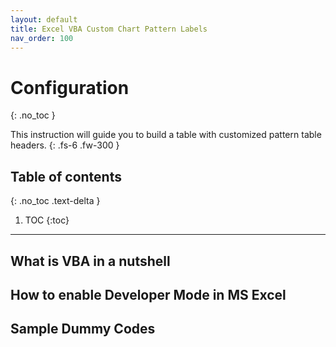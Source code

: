 ```yaml
---
layout: default
title: Excel VBA Custom Chart Pattern Labels
nav_order: 100
---
```


# Configuration
{: .no_toc }


This instruction will guide you to build a table with customized pattern table headers.
{: .fs-6 .fw-300 }

## Table of contents
{: .no_toc .text-delta }

1. TOC
{:toc}

---

## What is VBA in a nutshell

## How to enable Developer Mode in MS Excel

## Sample Dummy Codes


